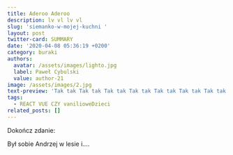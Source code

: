 ```yaml
---
title: Aderoo Aderoo
description: lv vl lv vl
slug: 'siemanko-w-mojej-kuchni '
layout: post
twitter-card: SUMMARY
date: '2020-04-08 05:36:19 +0200'
category: buraki
authors:
  avatar: /assets/images/lighto.jpg
  label: Paweł Cybulski
  value: author-21
image: /assets/images/2.jpg
text-preview: 'Tak tak Tak tak Tak tak Tak tak Tak tak Tak tak Tak tak Tak tak '
tags:
  - REACT VUE CZY vanilioweDzieci
related_posts: []
---
```

Dokończ zdanie:

Był sobie Andrzej w lesie i....
